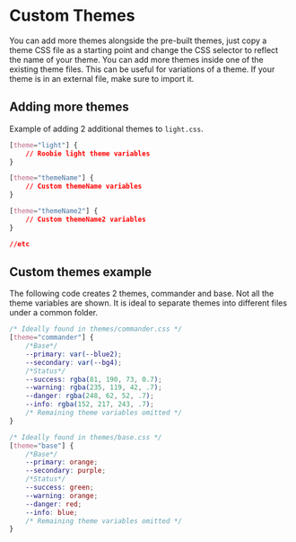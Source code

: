 # Custom Themes
You can add more themes alongside the pre-built themes, just copy a theme CSS file as a starting point and change the CSS selector to reflect the name of your theme. You can add more themes inside one of the existing theme files. This can be useful for variations of a theme.  If your theme is in an external file, make sure to import it.

## Adding more themes
Example of adding 2 additional themes to `light.css`.
```css
[theme="light"] {
    // Roobie light theme variables
}

[theme="themeName"] {
    // Custom themeName variables
}

[theme="themeName2"] {
    // Custom themeName2 variables
}

//etc
```

## Custom themes example
The following code creates 2 themes, commander and base. Not all the theme variables are shown. It is ideal to separate themes into different files under a common folder.
```css
/* Ideally found in themes/commander.css */
[theme="commander"] {
    /*Base*/
    --primary: var(--blue2);
    --secondary: var(--bg4);
    /*Status*/
    --success: rgba(81, 190, 73, 0.7);
    --warning: rgba(235, 119, 42, .7);
    --danger: rgba(248, 62, 52, .7);
    --info: rgba(152, 217, 243, .7);
    /* Remaining theme variables omitted */
}

/* Ideally found in themes/base.css */
[theme="base"] {
    /*Base*/
    --primary: orange;
    --secondary: purple;
    /*Status*/
    --success: green;
    --warning: orange;
    --danger: red;
    --info: blue;
    /* Remaining theme variables omitted */
}
```